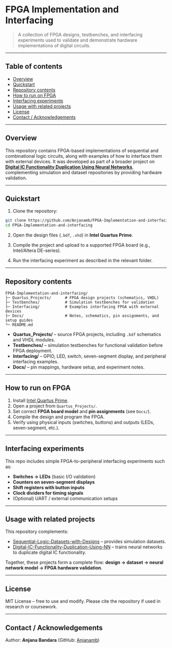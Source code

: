 # FPGA Implementation and Interfacing

> A collection of FPGA designs, testbenches, and interfacing experiments used to validate and demonstrate hardware implementations of digital circuits.

---

## Table of contents

- [Overview](#overview)  
- [Quickstart](#quickstart)  
- [Repository contents](#repository-contents)  
- [How to run on FPGA](#how-to-run-on-fpga)  
- [Interfacing experiments](#interfacing-experiments)  
- [Usage with related projects](#usage-with-related-projects)  
- [License](#license)  
- [Contact / Acknowledgements](#contact--acknowledgements)

---

## Overview

This repository contains FPGA-based implementations of sequential and combinational logic circuits, along with examples of how to interface them with external devices. It was developed as part of a broader project on [**Digital IC Functionality Duplication Using Neural Networks**](https://github.com/Anjanamb/Digital-IC-Functionality-Duplication-Using-NN), complementing simulation and dataset repositories by providing hardware validation.

---

## Quickstart

1. Clone the repository:
```bash
git clone https://github.com/Anjanamb/FPGA-Implementation-and-interfacing.git
cd FPGA-Implementation-and-interfacing
```

2. Open the design files (`.bdf`, `.vhd`) in **Intel Quartus Prime**.

3. Compile the project and upload to a supported FPGA board (e.g., Intel/Altera DE-series).

4. Run the interfacing experiment as described in the relevant folder.

---

## Repository contents

```
FPGA-Implementation-and-interfacing/
├─ Quartus_Projects/      # FPGA design projects (schematics, VHDL)
├─ Testbenches/           # Simulation testbenches for validation
├─ Interfacing/           # Examples interfacing FPGA with external devices
├─ Docs/                  # Notes, schematics, pin assignments, and setup guides
└─ README.md
```

- **Quartus_Projects/** – source FPGA projects, including `.bdf` schematics and VHDL modules.  
- **Testbenches/** – simulation testbenches for functional validation before FPGA deployment.  
- **Interfacing/** – GPIO, LED, switch, seven-segment display, and peripheral interfacing examples.  
- **Docs/** – pin mappings, hardware setup, and experiment notes.

---

## How to run on FPGA

1. Install [Intel Quartus Prime](https://www.intel.com/content/www/us/en/software/programmable/quartus-prime/overview.html).  
2. Open a project from `Quartus_Projects/`.  
3. Set correct **FPGA board model** and **pin assignments** (see `Docs/`).  
4. Compile the design and program the FPGA.  
5. Verify using physical inputs (switches, buttons) and outputs (LEDs, seven-segment, etc.).

---

## Interfacing experiments

This repo includes simple FPGA-to-peripheral interfacing experiments such as:

- **Switches → LEDs** (basic I/O validation)  
- **Counters on seven-segment displays**  
- **Shift registers with button inputs**  
- **Clock dividers for timing signals**  
- (Optional) UART / external communication setups

---

## Usage with related projects

This repository complements:

- [Sequential-Logic-Datasets-with-Designs](https://github.com/Anjanamb/Sequential-Logic-Datasets-with-Designs) – provides simulation datasets.  
- [Digital-IC-Functionality-Duplication-Using-NN](https://github.com/Anjanamb/Digital-IC-Functionality-Duplication-Using-NN) – trains neural networks to duplicate digital IC functionality.  

Together, these projects form a complete flow: **design → dataset → neural network model → FPGA hardware validation**.

---

## License

MIT License – free to use and modify. Please cite the repository if used in research or coursework.

---

## Contact / Acknowledgements

Author: **Anjana Bandara** (GitHub: [Anjanamb](https://github.com/Anjanamb))
